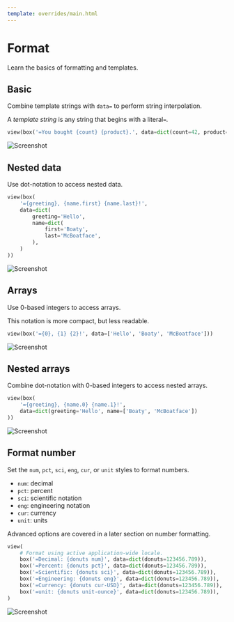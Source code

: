 ```yaml
---
template: overrides/main.html
---
```

# Format

Learn the basics of formatting and templates.

## Basic

Combine template strings with `data=` to perform string interpolation.

A _template string_ is any string that begins with a literal`=`.


```py
view(box('=You bought {count} {product}.', data=dict(count=42, product='donuts')))
```


![Screenshot](assets/screenshots/format_basic.png)


## Nested data

Use dot-notation to access nested data.


```py
view(box(
    '={greeting}, {name.first} {name.last}!',
    data=dict(
        greeting='Hello',
        name=dict(
            first='Boaty',
            last='McBoatface',
        ),
    )
))
```


![Screenshot](assets/screenshots/format_nested.png)


## Arrays

Use 0-based integers to access arrays.

This notation is more compact, but less readable.


```py
view(box('={0}, {1} {2}!', data=['Hello', 'Boaty', 'McBoatface']))
```


![Screenshot](assets/screenshots/format_array.png)


## Nested arrays

Combine dot-notation with 0-based integers to access nested arrays.


```py
view(box(
    '={greeting}, {name.0} {name.1}!',
    data=dict(greeting='Hello', name=['Boaty', 'McBoatface'])
))
```


![Screenshot](assets/screenshots/format_nested_array.png)


## Format number

Set the `num`, `pct`, `sci`, `eng`, `cur`, or `unit` styles to format numbers.

- `num`: decimal
- `pct`: percent
- `sci`: scientific notation
- `eng`: engineering notation
- `cur`: currency
- `unit`: units

Advanced options are covered in a later section on number formatting.


```py
view(
    # Format using active application-wide locale.
    box('=Decimal: {donuts num}', data=dict(donuts=123456.789)),
    box('=Percent: {donuts pct}', data=dict(donuts=123456.789)),
    box('=Scientific: {donuts sci}', data=dict(donuts=123456.789)),
    box('=Engineering: {donuts eng}', data=dict(donuts=123456.789)),
    box('=Currency: {donuts cur-USD}', data=dict(donuts=123456.789)),
    box('=unit: {donuts unit-ounce}', data=dict(donuts=123456.789)),
)
```


![Screenshot](assets/screenshots/format_number.png)

